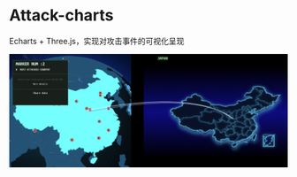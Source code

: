 # Attack-charts
Echarts + Three.js，实现对攻击事件的可视化呈现


![image](https://github.com/LittleWhitechun/SDU-Weibo/blob/main/%E9%A2%84%E8%A7%88/attack.png)
